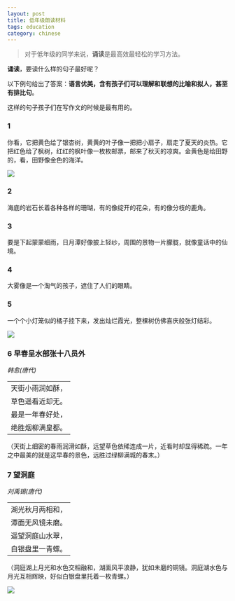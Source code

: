 ```yaml
---
layout: post
title: 低年级朗读材料
tags: education
category: chinese
---
```


> 对于低年级的同学来说，**诵读**是最高效最轻松的学习方法。

**诵读**，要读什么样的句子最好呢？

以下例句给出了答案：**语言优美，含有孩子们可以理解和联想的比喻和拟人，甚至有排比句**。

这样的句子孩子们在写作文的时候是最有用的。


### 1
你看，它把黄色给了银杏树，黄黄的叶子像一把把小扇子，扇走了夏天的炎热。它把红色给了枫树，红红的枫叶像一枚枚邮票，邮来了秋天的凉爽。金黄色是给田野的，看，田野像金色的海洋。

![](https://crsando.github.io/images/2024-10-22/yx.png)

### 2
海底的岩石长着各种各样的珊瑚，有的像绽开的花朵，有的像分枝的鹿角。

### 3
要是下起蒙蒙细雨，日月潭好像披上轻纱，周围的景物一片朦胧，就像童话中的仙境。

### 4
大雾像是一个淘气的孩子，遮住了人们的眼睛。

### 5
一个个小灯笼似的橘子挂下来，发出灿烂霞光，整棵树仿佛喜庆般张灯结彩。

![](https://crsando.github.io/images/2024-10-22/export_vbqrn.png)

### 6 **早春呈水部张十八员外**
 *韩愈(唐代)*

||
| - |
|天街小雨润如酥，|
| 草色遥看近却无。 |
|最是一年春好处，|
| 绝胜烟柳满皇都。|

（天街上细密的春雨润滑如酥，远望草色依稀连成一片，近看时却显得稀疏。一年之中最美的就是这早春的景色，远胜过绿柳满城的春末。）

### 7 **望洞庭**
*刘禹锡(唐代)*

||
| -- |
| 湖光秋月两相和，|
| 潭面无风镜未磨。|
| 遥望洞庭山水翠，|
| 白银盘里一青螺。|

（洞庭湖上月光和水色交相融和，湖面风平浪静，犹如未磨的铜镜。洞庭湖水色与月光互相辉映，好似白银盘里托着一枚青螺。）

![](https://crsando.github.io/images/2024-10-22/wdt.jpg)